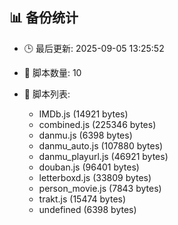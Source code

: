 ## 📊 备份统计

- 🕒 最后更新: 2025-09-05 13:25:52
- 📁 脚本数量: 10
- 📄 脚本列表:

  - IMDb.js (14921 bytes)
  - combined.js (225346 bytes)
  - danmu.js (6398 bytes)
  - danmu_auto.js (107880 bytes)
  - danmu_playurl.js (46921 bytes)
  - douban.js (96401 bytes)
  - letterboxd.js (33809 bytes)
  - person_movie.js (7843 bytes)
  - trakt.js (15474 bytes)
  - undefined (6398 bytes)
